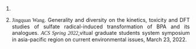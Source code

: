 <ol>

<li>
<li><p style="text-align:justify; text-justify:inter-ideograph;"><font face="arial black">Jingquan Wang</font>. Generality and diversity on the kinetics, toxicity and DFT studies of sulfate radical-induced transformation of BPA and its analogues. <font face="arial black"><i>ACS Spring 2022</i></font>,vitual graduate students system symposium in asia-pacific region on current environmental issues, March 23, 2022.</p></li> 

</ol>